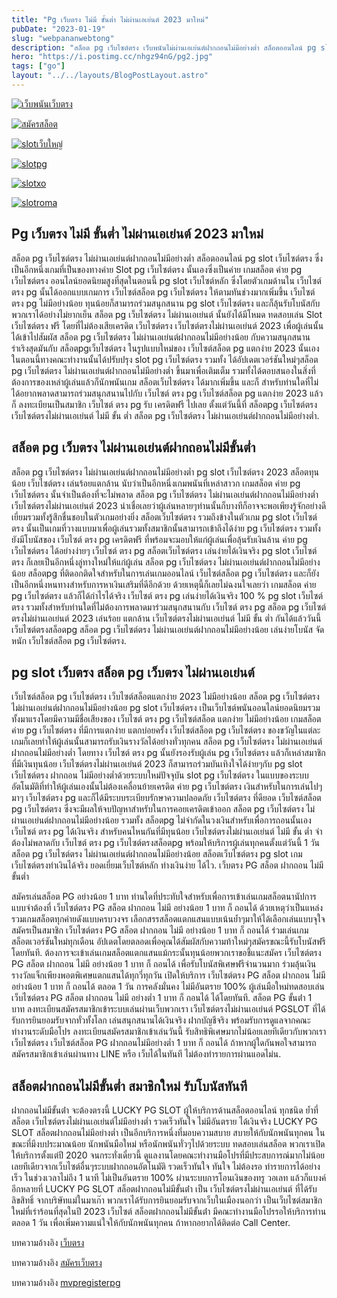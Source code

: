 ```yaml
---
title: "Pg เว็บตรง ไม่มี ขั้นต่ำ ไม่ผ่านเอเย่นต์ 2023 มาใหม่"
pubDate: "2023-01-19"
slug: "webpananwebtong"
description: "สล็อต pg เว็บไซต์ตรง เว็บพนันไม่ผ่านเอเย่นต์ฝากถอนไม่มีอย่างต่ำ สล็อตออนไลน์ pg slot เว็บไซต์ตรง ซึ่งเป็นอีกหนึ่งเกมที่เป็นของทางค่าย Slot pg เว็บไซต์ตรง นั้นเอง"
hero: "https://i.postimg.cc/nhgz94nG/pg2.jpg"
tags: ["go"]
layout: "../../layouts/BlogPostLayout.astro"
---
```


<html lang="TH">

<head>
  
  <script type="application/ld+json">
    {
      "@context": "https://schema.org",
      "@type": "Article",
      "mainEntityOfPage": {
        "@type": "WebPage",
        "@id": "https://www.ourtask.org/posts/webpananwebtong/"
      },
      "headline": "Pg เว็บตรง ไม่มี ขั้นต่ำ ไม่ผ่านเอเย่นต์ 2023 มาใหม่",
      "image": "https://i.postimg.cc/bwttJqjx/06.jpg",  
      "InLanguage": "TH",    
      "description": "สล็อต pg เว็บไซต์ตรง เว็บพนันไม่ผ่านเอเย่นต์ฝากถอนไม่มีอย่างต่ำ สล็อตออนไลน์ pg slot เว็บไซต์ตรง ซึ่งเป็นอีกหนึ่งเกมที่เป็นของทางค่าย Slot pg เว็บไซต์ตรง นั้นเอง",  
      "author": {
        "@type": "Person",
        "name": "southblade"
      },  
      "publisher": {
        "@type": "Organization",
        "name": "",
        "logo": {
          "@type": "ImageObject",
          "url": ""
        }
      },
      "datePublished": "2023-01-15"
    }
    
    </script>



  <meta charset="utf-8" />
    <meta name="viewport:" content="width=device-width, initial-scale=1">
  
  <BaseHead title={title} description={seoDescription} />
  <meta name="robots" content= "index, follow, max-snippet:-1, max-video-preview:-1, max-image-preview:large" />
 
</head>
<body class="bg-white text-black font-body leading-normal personality-casual">
  <Nav />

  <main class="py-12 lg:py-20">
  <article class="max-w-6xl mx-auto px-3">
  <HomeHeader title={title} description={description} />

  <a href="https://nazavip.com/26174/t41626o2r59456244323y2m2l464p4" rel="nofollow"><img alt="เว็บพนันเว็บตรง" src="https://xn--m3cisqgb6aza1f7e6cq.com/wp-content/uploads/2022/12/register-gmz.gif" /></a><br />

<a href="https://nazavip.com/31951/t41626o2r59456244323y2m2l464p4" rel="nofollow"><img alt="สมัครสล็อต" src="https://i.postimg.cc/rwynXgNC/1536x438-300.jpg" /></a><br />

  <a href="https://nazavip.com/31951/t41626o2r59456244323y2m2l464p4" rel="nofollow"><img alt="slotเว็บใหญ่" src="https://i.postimg.cc/Dyps0gKc/1536x438-500.jpg" /></a><br />

  




  <a href="https://nazavip.com/31951/t41626o2r59456244323y2m2l464p4" rel="nofollow"><img alt="slotpg" src="https://i.postimg.cc/jjMrYLfC/image.gif" /></a><br />




  <a href="https://nazavip.com/31951/t41626o2r59456244323y2m2l464p4" rel="nofollow"><img alt="slotxo" src="https://i.postimg.cc/hvRF9w7R/1.gif" /></a><br />


  


  <a href="https://nazavip.com/31951/t41626o2r59456244323y2m2l464p4" rel="nofollow"><img alt="slotroma" src="https://i.postimg.cc/cJvcdLkX/image.gif" /></a><br />

## Pg เว็บตรง ไม่มี ขั้นต่ำ ไม่ผ่านเอเย่นต์ 2023 มาใหม่

สล็อต pg เว็บไซต์ตรง ไม่ผ่านเอเย่นต์ฝากถอนไม่มีอย่างต่ำ สล็อตออนไลน์ pg slot เว็บไซต์ตรง ซึ่งเป็นอีกหนึ่งเกมที่เป็นของทางค่าย Slot pg เว็บไซต์ตรง นั้นเองซึ่งเป็นค่าย เกมสล็อต ค่าย pg เว็บไซต์ตรง ออนไลน์ยอดนิยมสูงที่สุดในตอนนี้ pg slot เว็บไซต์หลัก ซึ่งโดยตัวเกมด้านใน เว็บไซต์ ตรง pg นั้นได้ออกแบบเกมการ เว็บไซต์สล็อต pg เว็บไซต์ตรง ให้ตามทันช่วงมากเพิ่มขึ้น เว็บไซต์ ตรง pg ไม่มีอย่างน้อย ทุนน้อยก็สามารถร่วมสนุกสนาน pg slot เว็บไซต์ตรง และก็ลุ้นรับโบนัสกับพวกเราได้อย่างไม่ยากเย็น สล็อต pg เว็บไซต์ตรง ไม่ผ่านเอเย่นต์ นั้นยังได้มีโหมด ทดสอบเล่น Slot เว็บไซต์ตรง ฟรี โดยที่ไม่ต้องเสียเครดิต เว็บไซต์ตรง เว็บไซต์ตรงไม่ผ่านเอเย่นต์ 2023 เพื่อผู้เล่นนั้นได้เข้าไปสัมผัส สล็อต pg เว็บไซต์ตรง ไม่ผ่านเอเย่นต์ฝากถอนไม่มีอย่างน้อย กับความสนุกสนานร่าเริงสุดมันกับ สล็อตpgเว็บไซต์ตรง ในรูปแบบใหม่ของ เว็บไซต์สล็อต pg แตกง่าย 2023 นั้นเอง ในตอนนี้ทางคณะทำงานนั้นได้ปรับปรุง slot pg เว็บไซต์ตรง รวมทั้ง ได้อัปเดตเวอร์ชันใหม่ๆสล็อต pg เว็บไซต์ตรง ไม่ผ่านเอเย่นต์ฝากถอนไม่มีอย่างต่ำ ขึ้นมาเพื่อเติมเต็ม รวมทั้งได้ตอบสนองในสิ่งที่ต้องการของเหล่าผู้เล่นแล้วก็นักพนันเกม สล็อตเว็บไซต์ตรง ได้มากเพิ่มขึ้น และก็ สำหรับท่านใดที่ไม่ได้อยากพลาดสามารถร่วมสนุกสนานไปกับ เว็บไซต์ ตรง pg เว็บไซต์สล็อต pg แตกง่าย 2023 แล้วก็ ลงทะเบียนเป็นสมาชิก เว็บไซต์ ตรง pg รับ เครดิตฟรี ไปเลย ตั้งแต่วันนี้ที่ สล็อตpg เว็บไซต์ตรง เว็บไซต์ตรงไม่ผ่านเอเย่นต์ ไม่มี ขั้น ต่ำ สล็อต pg เว็บไซต์ตรง ไม่ผ่านเอเย่นต์ฝากถอนไม่มีอย่างต่ำ.


## สล็อต pg เว็บตรง ไม่ผ่านเอเย่นต์ฝากถอนไม่มีขั้นต่ำ

สล็อต pg เว็บไซต์ตรง ไม่ผ่านเอเย่นต์ฝากถอนไม่มีอย่างต่ำ pg slot เว็บไซต์ตรง 2023 สล็อตทุนน้อย เว็บไซต์ตรง เล่นร้อยแตกล้าน นับว่าเป็นอีกหนึ่งเกมพนันที่เหล่าสาวก เกมสล็อต ค่าย pg เว็บไซต์ตรง นั้นจำเป็นต้องที่จะไม่พลาด สล็อต pg เว็บไซต์ตรง ไม่ผ่านเอเย่นต์ฝากถอนไม่มีอย่างต่ำ เว็บไซต์ตรงไม่ผ่านเอเย่นต์ 2023 น่าเชื่อเลยว่าผู้เล่นหลายๆท่านนั้นก็บางทีก็อาจจะพอเพียงรู้จักอย่างดีเยี่ยมรวมทั้งรู้สึกชื่นชอบในตัวเกมอย่างยิ่ง สล็อตเว็บไซต์ตรง รวมถึงข้างในตัวเกม pg slot เว็บไซต์ตรง นั้นเป็นเกมที่วางแบบมาเพื่อผู้เล่นรวมทั้งสมาชิกนั้นสามารถเข้าถึงได้ง่าย pg เว็บไซต์ตรง รวมทั้ง ยังมีโบนัสของ เว็บไซต์ ตรง pg เครดิตฟรี ที่พร้อมจะมอบให้แก่ผู้เล่นเพื่อลุ้นรับเงินล้าน ค่าย pg เว็บไซต์ตรง ได้อย่างง่ายๆ เว็บไซต์ ตรง pg สล็อตเว็บไซต์ตรง เล่นง่ายได้เงินจริง pg slot เว็บไซต์ตรง ก็เลยเป็นอีกหนึ่งลู่ทางใหม่ให้แก่ผู้เล่น สล็อต pg เว็บไซต์ตรง ไม่ผ่านเอเย่นต์ฝากถอนไม่มีอย่างน้อย สล็อตpg ที่ติดอกติดใจสำหรับในการเล่นเกมออนไลน์ เว็บไซต์สล็อต pg เว็บไซต์ตรง และก็ยังเป็นอีกหนึ่งหนทางสำหรับการหาเงินเสริมที่ดีอีกด้วย ด้วยเหตุนี้ก็เลยไม่ฉงนใจเลยว่า เกมสล็อต ค่าย pg เว็บไซต์ตรง แล้วก็ได้กำไรได้จริง เว็บไซต์ ตรง pg เล่นง่ายได้เงินจริง 100 % pg slot เว็บไซต์ตรง รวมทั้งสำหรับท่านใดที่ไม่ต้องการพลาดมาร่วมสนุกสนานกับ เว็บไซต์ ตรง pg สล็อต pg เว็บไซต์ตรงไม่ผ่านเอเย่นต์ 2023 เล่นร้อย แตกล้าน เว็บไซต์ตรงไม่ผ่านเอเย่นต์ ไม่มี ขั้น ต่ำ กันได้แล้ววันนี้ เว็บไซต์ตรงสล็อตpg สล็อต pg เว็บไซต์ตรง ไม่ผ่านเอเย่นต์ฝากถอนไม่มีอย่างน้อย เล่นง่ายโบนัส จัดหนัก เว็บไซต์สล็อต pg เว็บไซต์ตรง.


## pg slot เว็บตรง สล็อต pg เว็บตรง ไม่ผ่านเอเย่นต์

เว็บไซต์สล็อต pg เว็บไซต์ตรง เว็บไซต์สล็อตแตกง่าย 2023 ไม่มีอย่างน้อย สล็อต pg เว็บไซต์ตรง ไม่ผ่านเอเย่นต์ฝากถอนไม่มีอย่างน้อย pg slot เว็บไซต์ตรง เป็นเว็บไซต์พนันออนไลน์ยอดนิยมรวมทั้งมาแรงโดยมีความมีชื่อเสียงของ เว็บไซต์ ตรง pg เว็บไซต์สล็อต แตกง่าย ไม่มีอย่างน้อย เกมสล็อต ค่าย pg เว็บไซต์ตรง ที่มีการแตกง่าย แตกบ่อยครั้ง เว็บไซต์สล็อต pg เว็บไซต์ตรง ของขวัญในแต่ละเกมก็เลยทำให้ผู้เล่นนั้นสามารถรับเงินรางวัลได้อย่างทั่วทุกคน สล็อต pg เว็บไซต์ตรง ไม่ผ่านเอเย่นต์ฝากถอนไม่มีอย่างต่ำ โดยทาง เว็บไซต์ ตรง pg นั้นยังรองรับผู้เล่น pg เว็บไซต์ตรง แล้วก็เหล่าสมาชิกที่มีเงินทุนน้อย เว็บไซต์ตรงไม่ผ่านเอเย่นต์ 2023 ก็สามารถร่วมบันเทิงใจได้ง่ายๆกับ pg slot เว็บไซต์ตรง ฝากถอน ไม่มีอย่างต่ำด้วยระบบใหม่ปัจจุบัน slot pg เว็บไซต์ตรง ในแบบของระบบอัตโนมัติที่ทำให้ผู้เล่นเองนั้นไม่ต้องเคลื่อนย้ายเครดิต ค่าย pg เว็บไซต์ตรง เงินสำหรับในการเล่นไปๆมาๆ เว็บไซต์ตรง pg และก็ได้มีระบบระเบียบรักษาความปลอดภัย เว็บไซต์ตรง ที่ดียอด เว็บไซต์สล็อต pg เว็บไซต์ตรง ซึ่งจะมีผลให้จบปัญหาสำหรับในการคอยเครดิตเข้าออก สล็อต pg เว็บไซต์ตรง ไม่ผ่านเอเย่นต์ฝากถอนไม่มีอย่างน้อย รวมทั้ง สล็อตpg ไม่จำกัดในวงเงินสำหรับเพื่อการถอนนั้นเอง เว็บไซต์ ตรง pg ได้เงินจริง สำหรับคนไหนกันที่มีทุนน้อย เว็บไซต์ตรงไม่ผ่านเอเย่นต์ ไม่มี ขั้น ต่ำ จำต้องไม่พลาดกับ เว็บไซต์ ตรง pg เว็บไซต์ตรงสล็อตpg พร้อมให้บริการผู้เล่นทุกคนตั้งแต่วันนี้ 1 วัน สล็อต pg เว็บไซต์ตรง ไม่ผ่านเอเย่นต์ฝากถอนไม่มีอย่างน้อย สล็อตเว็บไซต์ตรง pg slot เกมเว็บไซต์ตรงทำเงินได้จริง ยอดเยี่ยมเว็บไซต์หลัก ทำงเงินง่าย ได้ไว.
เว็บตรง PG สล็อต ฝากถอน ไม่มี ขั้นต่ำ

สมัครเล่นสล็อต PG อย่างน้อย 1 บาท ท่านใดที่ประทับใจสำหรับเพื่อการเข้าเล่นเกมสล็อตนานัปการแบบจำต้องที่ เว็บไซต์ตรง PG สล็อต ฝากถอน ไม่มี อย่างน้อย 1 บาท ก็ ถอนได้ ด้วยเหตุว่าเป็นแหล่งรวมเกมสล็อตทุกค่ายดังแบบครบวงจร เลือกสรรสล็อตแตกแสนแบบเน้นย้ำๆมาให้ได้เลือกเล่นแบบจุใจ สมัครเป็นสมาชิก เว็บไซต์ตรง PG สล็อต ฝากถอน ไม่มี อย่างน้อย 1 บาท ก็ ถอนได้ ร่วมเล่นเกมสล็อตเวอร์ชันใหม่ทุกเดือน อัปเดตโดยตลอดเพื่อคุณได้สัมผัสกับความท้าใหม่ๆสมัครขณะนี้รับโบนัสฟรีโดยทันที. ต้องการจะเข้าเล่นเกมสล็อตแตกแสนแม้กระนั้นทุนน้อยพวกเราขอชี้แนะสมัคร เว็บไซต์ตรง PG สล็อต ฝากถอน ไม่มี อย่างน้อย 1 บาท ก็ ถอนได้ เพื่อรับโบนัสพิเศษฟรีจำนวนมาก ร่วมลุ้นเงินรางวัลแจ็กเพียงพอตพิเศษแตกแสนได้ทุกวี่ทุกวัน เปิดให้บริการ เว็บไซต์ตรง PG สล็อต ฝากถอน ไม่มี อย่างน้อย 1 บาท ก็ ถอนได้ ตลอด 1 วัน การคลังมั่นคง ไม่มีอันตราย 100% ผู้เล่นมือใหม่ทดสอบเล่น เว็บไซต์ตรง PG สล็อต ฝากถอน ไม่มี อย่างต่ำ 1 บาท ก็ ถอนได้ ได้โดยทันที. สล็อต PG ขั้นต่ํา 1 บาท ลงทะเบียนสมัครสมาชิกเข้าระบบเล่นผ่านเว็บพวกเรา เว็บไซต์ตรงไม่ผ่านเอเย่นต์ PGSLOT ที่ได้รับการยินยอมรับจากทั่วทั้งโลก เล่นสนุกสนานได้เงินจริง ฝากบัญชีจริง พร้อมรับการดูแลจากคณะทำงานระดับมือโปร ลงทะเบียนสมัครสมาชิกเข้าเล่นวันนี้ รับสิทธิพิเศษมากไม่น้อยเลยทีเดียวกับพวกเรา เว็บไซต์ตรง เว็บไซต์สล็อต PG ฝากถอนไม่มีอย่างต่ำ 1 บาท ก็ ถอนได้ ถ้าหากผู้ใดกันพอใจสามารถสมัครสมาชิกเข้าเล่นผ่านทาง LINE หรือ เว็บได้ในทันที ไม่ต้องทำรายการผ่านแอดไม่น.


## สล็อตฝากถอนไม่มีขั้นต่ำ สมาชิกใหม่ รับโบนัสทันที

ฝากถอนไม่มีขั้นต่ํา จะต้องตรงนี้ LUCKY PG SLOT ผู้ให้บริการด้านสล็อตออนไลน์ ทุกชนิด ย้ำที่ สล็อต เว็บไซต์ตรงไม่ผ่านเอเย่นต์ไม่มีอย่างต่ำ รวดเร็วทันใจ ไม่มีอันตราย ได้เงินจริง LUCKY PG SLOT สล็อตฝากถอนไม่มีอย่างต่ำ เป็นอีกบริการหนึ่งที่มอบความสบาย สบายให้กับนักพนันทุกคน ในขณะที่มีงบประมาณน้อย นักพนันมือใหม่ หรือนักพนันทั่วๆไปด้วยระบบ ทดสอบเล่นสล็อต พวกเราเปิดให้บริการตั้งแต่ปี 2020 จนกระทั่งเดี๋ยวนี้ ดูแลงานโดยคณะทำงานมือโปรที่มีประสบการณ์มากไม่น้อยเลยทีเดียวจากเว็บไซต์อื่นๆระบบฝากถอนอัตโนมัติ รวดเร็วทันใจ ทันใจ ไม่ต้องรอ ทำรายการได้อย่างเร็ว ในช่วงเวลาไม่ถึง 1 นาที ไม่เป็นอันตราย 100% ผ่านระบบการโอนเงินของทรู วอเลท แล้วก็แบงค์อีกหลายที่ LUCKY PG SLOT สล็อตฝากถอนไม่มีขั้นต่ํา เป็น เว็บไซต์ตรงไม่ผ่านเอเย่นต์ ที่ได้รับลิขสิทธิ์ จากบริษัทแม่ในมาเก๊า พวกเราได้รับการยินยอมรับจากเว็บในเมืองนอกว่า เป็นเว็บไซต์สมาชิกใหม่ที่เร่าร้อนที่สุดในปี 2023 เว็บไซต์ สล็อตฝากถอนไม่มีขั้นต่ํา มีคณะทำงานมือโปรรอให้บริการท่านตลอด 1 วัน เพื่อเพิ่มความแน่ใจให้กับนักพนันทุกคน ถ้าหากอยากได้ติดต่อ Call Center.


บทความอ้างอิง [เว็บตรง](https://www.ourtask.org/)

บทความอ้างอิง [สมัครเว็บตรง](https://www.ourtask.org/posts/registerwebtong/)

บทความอ้างอิง [mvpregisterpg](https://mvpregisterpg02.netlify.app/)



<script src="https://apps.elfsight.com/p/platform.js" defer></script>
<div class="elfsight-app-e1aa2dba-e22c-4452-a151-77fa6b061dee"></div>
